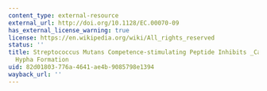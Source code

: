 ```yaml
---
content_type: external-resource
external_url: http://doi.org/10.1128/EC.00070-09
has_external_license_warning: true
license: https://en.wikipedia.org/wiki/All_rights_reserved
status: ''
title: Streptococcus Mutans Competence-stimulating Peptide Inhibits _Candida Albicans_
  Hypha Formation
uid: 82d01803-776a-4641-ae4b-9085798e1394
wayback_url: ''
---
```

